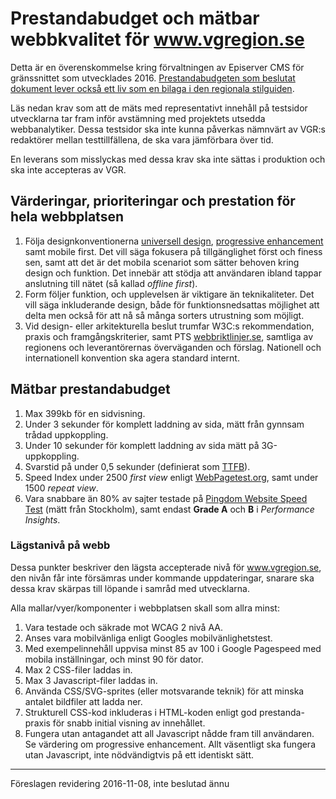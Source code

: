 # Prestandabudget och mätbar webbkvalitet för www.vgregion.se
Detta är en överenskommelse kring förvaltningen av Episerver CMS för gränssnittet som utvecklades 2016. [Prestandabudgeten som beslutat dokument lever också ett liv som en bilaga i den regionala stilguiden](http://vastra-gotalandsregionen.github.io/vgr-styleguide/guidelines/prestandabudget/).

Läs nedan krav som att de mäts med representativt innehåll på testsidor utvecklarna tar fram inför avstämning med projektets utsedda webbanalytiker. Dessa testsidor ska inte kunna påverkas nämnvärt av VGR:s redaktörer mellan testtillfällena, de ska vara jämförbara över tid.

En leverans som misslyckas med dessa krav ska inte sättas i produktion och ska inte accepteras av VGR.

## Värderingar, prioriteringar och prestation för hela webbplatsen
 1. Följa designkonventionerna [universell design](https://sv.wikipedia.org/wiki/Universell_design), [progressive enhancement](https://en.wikipedia.org/wiki/Progressive_enhancement) samt mobile first. Det vill säga fokusera på tillgänglighet först och finess sen, samt att det är det mobila scenariot som sätter behoven kring design och funktion. Det innebär att stödja att användaren ibland tappar anslutning till nätet (så kallad _offline first_).
 2. Form följer funktion, och upplevelsen är viktigare än teknikaliteter. Det vill säga inkluderande design, både för funktionsnedsattas möjlighet att delta men också för att nå så många sorters utrustning som möjligt.
 3. Vid design- eller arkitekturella beslut trumfar W3C:s rekommendation, praxis och framgångskriterier, samt PTS [webbriktlinjer.se](http://webbriktlinjer.se), samtliga av regionens och leverantörernas överväganden och förslag. Nationell och internationell konvention ska agera standard internt.

## Mätbar prestandabudget
1. Max 399kb för en sidvisning.
2. Under 3 sekunder för komplett laddning av sida, mätt från gynnsam trådad uppkoppling. 
3. Under 10 sekunder för komplett laddning av sida mätt på 3G-uppkoppling. 
4. Svarstid på under 0,5 sekunder (definierat som [TTFB](https://en.wikipedia.org/wiki/Time_To_First_Byte)).
5. Speed Index under 2500 _first view_ enligt [WebPagetest.org](https://www.webpagetest.org/), samt under 1500 _repeat view_.
6. Vara snabbare än 80% av sajter testade på [Pingdom Website Speed Test](https://tools.pingdom.com) (mätt från Stockholm), samt endast **Grade A** och **B** i _Performance Insights_.

### Lägstanivå på webb
Dessa punkter beskriver den lägsta accepterade nivå för www.vgregion.se, den nivån får inte försämras under kommande uppdateringar, snarare ska dessa krav skärpas till löpande i samråd med utvecklarna.

Alla mallar/vyer/komponenter i webbplatsen skall som allra minst:

1. Vara testade och säkrade mot WCAG 2 nivå AA.
2. Anses vara mobilvänliga enligt Googles mobilvänlighetstest.
3. Med exempelinnehåll uppvisa minst 85 av 100 i Google Pagespeed med mobila inställningar, och minst 90 för dator.
4. Max 2 CSS-filer laddas in.
5. Max 3 Javascript-filer laddas in.
6. Använda CSS/SVG-sprites (eller motsvarande teknik) för att minska antalet bildfiler att ladda ner.
7. Strukturell CSS-kod inkluderas i HTML-koden enligt god prestanda-praxis för snabb initial visning av innehållet.
8. Fungera utan antagandet att all Javascript nådde fram till användaren. Se värdering om progressive enhancement. Allt väsentligt ska fungera utan Javascript, inte nödvändigtvis på ett identiskt sätt. 

---------------------------------------------------------------
Föreslagen revidering 2016-11-08,
inte beslutad ännu